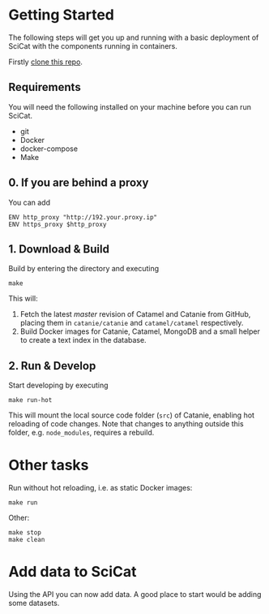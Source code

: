 # Getting Started

The following steps will get you up and running with a basic deployment of SciCat with the components running in containers. 

Firstly [clone this repo](https://docs.github.com/en/github/creating-cloning-and-archiving-repositories/cloning-a-repository). 

## Requirements
You will need the following installed on your machine before you can run SciCat.
- git
- Docker
- docker-compose
- Make
## 0. If you are behind a proxy

You can add 
```
ENV http_proxy "http://192.your.proxy.ip"
ENV https_proxy $http_proxy
```

## 1. Download & Build

Build by entering the directory and executing

    make

This will:

1. Fetch the latest *master* revision of Catamel and Catanie from GitHub, placing them in `catanie/catanie` and `catamel/catamel` respectively.
2. Build Docker images for Catanie, Catamel, MongoDB and a small helper to create a text index in the database.

## 2. Run & Develop

Start developing by executing

    make run-hot

This will mount the local source code folder (`src`) of Catanie, enabling hot reloading of code changes. Note that changes to anything outside this folder, e.g. `node_modules`, requires a rebuild.


# Other tasks

Run without hot reloading, i.e. as static Docker images:

    make run

Other:

    make stop
    make clean

# Add data to SciCat

Using the API you can now add data. A good place to start would be adding some datasets.
